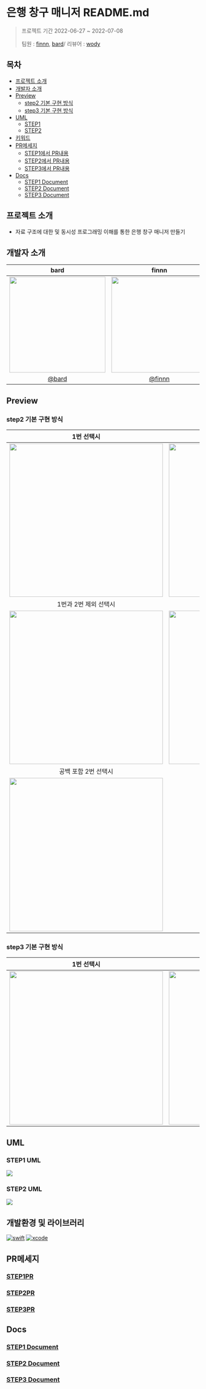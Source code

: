 # 은행 창구 매니저 README.md
>프로젝트 기간 2022-06-27 ~ 2022-07-08
>
>팀원 : [finnn](https://github.com/finnn1), [bard](https://github.com/bar-d)/ 리뷰어 : [wody](https://github.com/Wody95)

## 목차
- [프로젝트 소개](#프로젝트-소개)
- [개발자 소개](#개발자-소개)
- [Preview](#Preview)
    - [step2 기본 구현 방식](#step2-기본-구현-방식)
    - [step3 기본 구현 방식](#step3-기본-구현-방식)
- [UML](#UML)
    - [STEP1](#STEP1-UML)
    - [STEP2](#STEP2-UML)
- [키워드](#키워드)
- [PR메세지](#PR메세지)
    - [STEP1에서 PR내용](#STEP1PR)
    - [STEP2에서 PR내용](#STEP2PR)
    - [STEP3에서 PR내용](#STEP3PR)
- [Docs](#Docs)
    - [STEP1 Document](#STEP1-Document)
    - [STEP2 Document](#STEP2-Document)
    - [STEP3 Document](#STEP3-Document)

## 프로젝트 소개
- 자료 구조에 대한 및 동시성 프로그래밍 이해를 통한 은행 창구 매니저 만들기

## 개발자 소개
|bard|finnn|
|:---:|:---:|
|<img src="https://i.imgur.com/k9hX1UH.png" width="250" height="250">|<img src="https://i.imgur.com/5EQ0KJy.png" width="250" height="250">|
|[@bard](https://github.com/bar-d)|[@finnn](https://github.com/finnn1)|

## Preview

### step2 기본 구현 방식

|1번 선택시|2번 선택시|  
|:---:|:---:|  
|<img src="https://i.imgur.com/TSJe3Hx.gif" width="400"/>|<img src="https://i.imgur.com/65bLnvu.gif" width="400"/>|  
|1번과 2번 제외 선택시|공백 포함 1번 선택시|  
|<img src="https://i.imgur.com/kEMIcrx.gif" width="400"/>|<img src="https://i.imgur.com/2XTymbY.gif" width="400"/>|  
|공백 포함 2번 선택시||   
|<img src="https://i.imgur.com/587OSQh.gif" width="400"/>||

### step3 기본 구현 방식


|1번 선택시|1번 제외 선택시|  
|:---:|:---:|  
|<img src="https://i.imgur.com/B3l8t9Q.gif" width="400"/>|<img src="https://i.imgur.com/rrO6J2x.gif" width="400"/>|  

## UML
### STEP1 UML
![](https://i.imgur.com/EImy7FS.png)  

### STEP2 UML
![](https://i.imgur.com/p0mq05k.png)  



## 개발환경 및 라이브러리
[![swift](https://img.shields.io/badge/swift-5.6-orange)]() [![xcode](https://img.shields.io/badge/Xcode-13.3-blue)]()

## PR메세지
### [STEP1PR](https://github.com/yagom-academy/ios-bank-manager/pull/186)

### [STEP2PR](https://github.com/yagom-academy/ios-bank-manager/pull/199)

### [STEP3PR](https://github.com/yagom-academy/ios-bank-manager/pull/209)

## Docs
### [STEP1 Document](https://github.com/finnn1/ios-bank-manager/blob/step1/docs/은행%20창구%20매니저%20STEP1.md)
### [STEP2 Document](https://github.com/finnn1/ios-bank-manager/blob/step3/docs/은행%20창구%20매니저%20STEP2.md)
### [STEP3 Document](https://github.com/finnn1/ios-bank-manager/blob/step3/docs/은행%20창구%20매니저%20STEP3.md)
